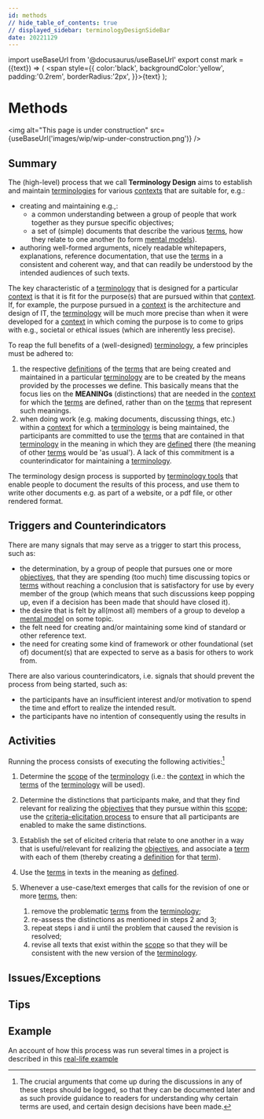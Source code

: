 ```yaml
---
id: methods
// hide_table_of_contents: true
// displayed_sidebar: terminologyDesignSideBar
date: 20221129
---
```


import useBaseUrl from '@docusaurus/useBaseUrl'
export const mark = ({text}) => ( <span style={{ color:'black', backgroundColor:'yellow', padding:'0.2rem', borderRadius:'2px', }}>{text}</span> );

# Methods

<img
  alt="This page is under construction"
  src={useBaseUrl('images/wip/wip-under-construction.png')}
/>

## Summary
The (high-level) process that we call **Terminology Design** aims to establish and maintain [terminologies](@) for various [contexts](@) that are suitable for, e.g.:
- creating and maintaining e.g.,:
  - a common understanding between a group of people that work together as they pursue specific objectives;
  - a set of (simple) documents that describe the various [terms](@), how they relate to one another (to form [mental models](@)).
- authoring well-formed arguments, nicely readable whitepapers, explanations, reference documentation, that use the [terms](@) in a consistent and coherent way, and that can readily be understood by the intended audiences of such texts.

The key characteristic of a [terminology](@) that is designed for a particular [context](@) is that it is fit for the purpose(s) that are pursued within that [context](@). If, for example, the purpose pursued in a [context](@) is the architecture and design of IT, the [terminology](@) will be much more precise than when it were developed for a [context](@) in which coming the purpose is to come to grips with e.g., societal or ethical issues (which are inherently less precise).

To reap the full benefits of a (well-designed) [terminology](@), a few principles must be adhered to:
1. the respective [definitions](@) of the [terms](@) that are being created and maintained in a particular [terminology](@) are to be created by the means provided by the processes we define. This basically means that the focus lies on the **MEANINGs** (distinctions) that are needed in the [context](@) for which the [terms](@) are defined, rather than on the [terms](@) that represent such meanings.
2. when doing work (e.g. making documents, discussing things, etc.) within a [context](@) for which a [terminology](@) is being maintained, the participants are committed to use the [terms](@) that are contained in that [terminology](@) in the meaning in which they are [defined](@) there (the meaning of other [terms](@) would be 'as usual'). A lack of this commitment is a counterindicator for maintaining a [terminology](@).

The terminology design process is supported by [terminology tools](@) that enable people to document the results of this process, and use them to write other documents e.g. as part of a website, or a pdf file, or other rendered format.

## Triggers and Counterindicators

There are many signals that may serve as a trigger to start this process, such as:

- the determination, by a group of people that pursues one or more [objectives](@), that they are spending (too much) time discussing topics or [terms](@) without reaching a conclusion that is satisfactory for use by every member of the group (which means that such discussions keep popping up, even if a decision has been made that should have closed it).
- the desire that is felt by all(most all) members of a group to develop a [mental model](@) on some topic.
- the felt need for creating and/or maintaining some kind of standard or other reference text.
- the need for creating some kind of framework or other foundational (set of) document(s) that are expected to serve as a basis for others to work from.

There are also various counterindicators, i.e. signals that should prevent the process from being started, such as:

- the participants have an insufficient interest and/or motivation to spend the time and effort to realize the intended result.
- the participants have no intention of consequently using the results in

## Activities

Running the process consists of executing the following activities:[^1]

[^1]: The crucial arguments that come up during the discussions in any of these steps should be logged, so that they can be documented later and as such provide guidance to readers for understanding why certain terms are used, and certain design decisions have been made.

1. Determine the [scope](@) of the [terminology](@) (i.e.: the [context](@) in which the [terms](@) of the [terminology](@) will be used).

2. Determine the distinctions that participants make, and that they find relevant for realizing the [objectives](@) that they pursue within this [scope](@); use the [criteria-elicitation process](@) to ensure that all participants are enabled to make the same distinctions.

3. Establish the set of elicited criteria that relate to one another in a way that is useful/relevant for realizing the [objectives](@), and associate a [term](@) with each of them (thereby creating a [definition](@) for that [term](@)).

4. Use the [terms](@) in texts in the meaning as [defined](@).

5. Whenever a use-case/text emerges that calls for the revision of one or more [terms](@), then:
   1. remove the problematic [terms](@) from the [terminology](@);
   2. re-assess the distinctions as mentioned in steps 2 and 3;
   3. repeat steps i and ii until the problem that caused the revision is resolved;
   4. revise all texts that exist within the [scope](@) so that they will be consistent with the new version of the [terminology](@).

## Issues/Exceptions

## Tips

## Example

An account of how this process was run several times in a project is described in this [real-life example](/docs/terminology-design/methods/real-life-example)